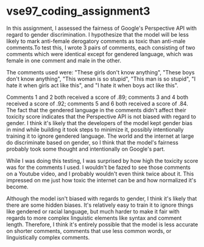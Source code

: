 # vse97_coding_assignment3

In this assignment, I assessed the fairness of Google's Perspective API with regard to gender discrimination. I hypothesize that the model will be less likely to mark anti-female derogatory comments as toxic than anti-male comments.To test this, I wrote 3 pairs of comments, each consisting of two comments which were identical except for gendered language, which was female in one comment and male in the other.

The comments used were: "These girls don't know anything", "These boys don't know anything", "This woman is so stupid", "This man is so stupid", "I hate it when girls act like this", and "I hate it when boys act like this".

Comments 1 and 2 both received a score of .89; comments 3 and 4 both received a score of .92; comments 5 and 6 both received a score of .84. The fact that the gendered language in the comments didn't affect their toxicity score indicates that the Perspective API is not biased with regard to gender. I think it's likely that the developers of the model kept gender bias in mind while building it took steps to minimize it, possibly intentionally training it to ignore gendered language. The world and the internet at large do discriminate based on gender, so I think that the model's fairness probably took some thought and intentionally on Google's part.

While I was doing this testing, I was surprised by how high the toxicity score was for the comments I used. I wouldn't be fazed to see those comments on a Youtube video, and I probably wouldn't even think twice about it. This impressed on me just how toxic the internet can be and how normalized it's become.

Although the model isn't biased with regards to gender, I think it's likely that there are some hidden biases. It's relatively easy to train it to ignore things like gendered or racial language, but much harder to make it fair with regards to more complex linguistic elements like syntax and comment length. Therefore, I think it's entirely possible that the model is less accurate on shorter comments, comments that use less common words, or linguistically complex comments.
